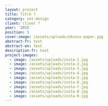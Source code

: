 ```yaml
---
layout: project
title: Titre ?
category: set-design
client: client ?
year: '2015'
position: 5
cover-image: /assets/uploads/okcouv-paper.jpg
abstract-fr: text
abstract-en: text
description-fr: text
project-images:
  - image: /assets/uploads/insta-1.jpg
  - image: /assets/uploads/insta-2.jpg
  - image: /assets/uploads/insta-3.jpg
  - image: /assets/uploads/insta-4.jpg
  - image: /assets/uploads/insta-5.jpg
  - image: /assets/uploads/insta-6.jpg
  - image: /assets/uploads/insta-7.jpg
  - image: /assets/uploads/insta-8.jpg
  - image: /assets/uploads/insta-9.jpg
---
```


